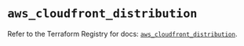 # `aws_cloudfront_distribution`

Refer to the Terraform Registry for docs: [`aws_cloudfront_distribution`](https://registry.terraform.io/providers/hashicorp/aws/5.88.0/docs/resources/cloudfront_distribution).
